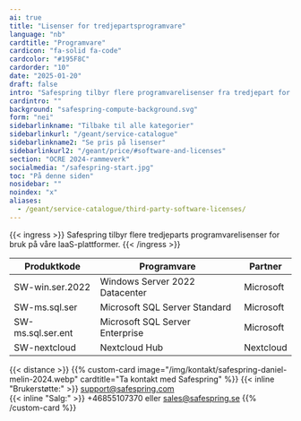 ```yaml
---
ai: true
title: "Lisenser for tredjepartsprogramvare"
language: "nb"
cardtitle: "Programvare"
cardicon: "fa-solid fa-code"
cardcolor: "#195F8C"
cardorder: "10"
date: "2025-01-20"
draft: false
intro: "Safespring tilbyr flere programvarelisenser fra tredjepart for bruk på våre IaaS-plattformer"
cardintro: ""
background: "safespring-compute-background.svg"
form: "nei"
sidebarlinkname: "Tilbake til alle kategorier"
sidebarlinkurl: "/geant/service-catalogue"
sidebarlinkname2: "Se pris på lisenser"
sidebarlinkurl2: "/geant/price/#software-and-licenses"
section: "OCRE 2024-rammeverk"
socialmedia: "/safespring-start.jpg"
toc: "På denne siden"
nosidebar: ""
noindex: "x"
aliases:
  - /geant/service-catalogue/third-party-software-licenses/
---
```


{{< ingress >}}
Safespring tilbyr flere tredjeparts programvarelisenser for bruk på våre IaaS-plattformer.
{{< /ingress >}}

| Produktkode       | Programvare                     | Partner   |
| ----------------- | ------------------------------- | --------- |
| SW-win.ser.2022   | Windows Server 2022 Datacenter  | Microsoft |
| SW-ms.sql.ser     | Microsoft SQL Server Standard   | Microsoft |
| SW-ms.sql.ser.ent | Microsoft SQL Server Enterprise | Microsoft |
| SW-nextcloud      | Nextcloud Hub                   | Nextcloud |

{{< distance >}}
{{% custom-card image="/img/kontakt/safespring-daniel-melin-2024.webp" cardtitle="Ta kontakt med Safespring" %}}
{{< inline "Brukerstøtte:" >}} support@safespring.com  
{{< inline "Salg:" >}} +46855107370 eller sales@safespring.se
{{% /custom-card %}}
